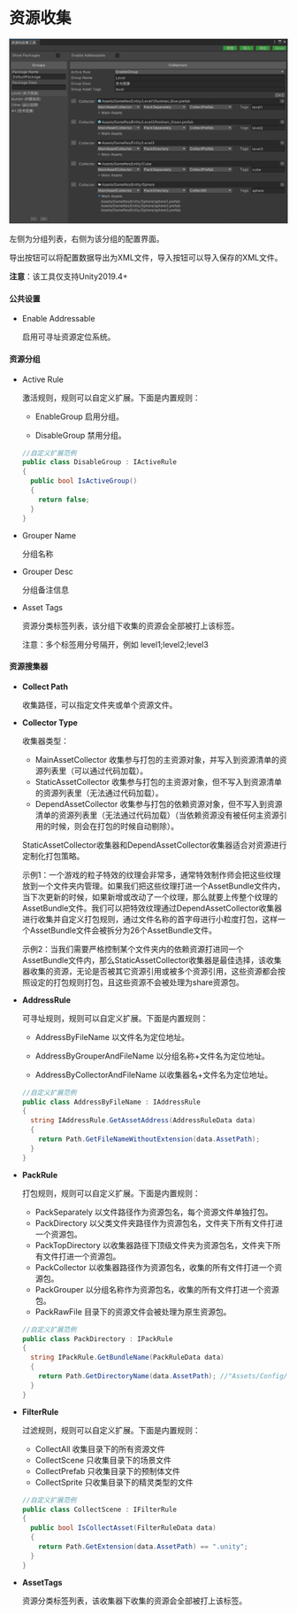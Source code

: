 # 资源收集

![image](./Image/AssetCollector-img1.png)

左侧为分组列表，右侧为该分组的配置界面。

导出按钮可以将配置数据导出为XML文件，导入按钮可以导入保存的XML文件。

**注意**：该工具仅支持Unity2019.4+

#### 公共设置

- Enable Addressable

  启用可寻址资源定位系统。

#### 资源分组

- Active Rule

  激活规则，规则可以自定义扩展。下面是内置规则：

  - EnableGroup 启用分组。

  - DisableGroup 禁用分组。

  ````c#
  //自定义扩展范例
  public class DisableGroup : IActiveRule
  {
    public bool IsActiveGroup()
    {
      return false;
    }
  }
  ````

- Grouper Name

  分组名称

- Grouper Desc

  分组备注信息

- Asset Tags

  资源分类标签列表，该分组下收集的资源会全部被打上该标签。

  注意：多个标签用分号隔开，例如 level1;level2;level3

#### 资源搜集器

- **Collect Path**

  收集路径，可以指定文件夹或单个资源文件。

- **Collector Type**

  收集器类型：

  - MainAssetCollector 收集参与打包的主资源对象，并写入到资源清单的资源列表里（可以通过代码加载）。
  - StaticAssetCollector 收集参与打包的主资源对象，但不写入到资源清单的资源列表里（无法通过代码加载）。
  - DependAssetCollector 收集参与打包的依赖资源对象，但不写入到资源清单的资源列表里（无法通过代码加载）（当依赖资源没有被任何主资源引用的时候，则会在打包的时候自动剔除）。
  
  StaticAssetCollector收集器和DependAssetCollector收集器适合对资源进行定制化打包策略。
  
  示例1：一个游戏的粒子特效的纹理会非常多，通常特效制作师会把这些纹理放到一个文件夹内管理。如果我们把这些纹理打进一个AssetBundle文件内，当下次更新的时候，如果新增或改动了一个纹理，那么就要上传整个纹理的AssetBundle文件。我们可以把特效纹理通过DependAssetCollector收集器进行收集并自定义打包规则，通过文件名称的首字母进行小粒度打包，这样一个AssetBundle文件会被拆分为26个AssetBundle文件。
  
  示例2：当我们需要严格控制某个文件夹内的依赖资源打进同一个AssetBundle文件内，那么StaticAssetCollector收集器是最佳选择，该收集器收集的资源，无论是否被其它资源引用或被多个资源引用，这些资源都会按照设定的打包规则打包，且这些资源不会被处理为share资源包。
  
- **AddressRule**

  可寻址规则，规则可以自定义扩展。下面是内置规则：

  - AddressByFileName 以文件名为定位地址。

  - AddressByGrouperAndFileName 以分组名称+文件名为定位地址。

  - AddressByCollectorAndFileName 以收集器名+文件名为定位地址。

  ````c#
  //自定义扩展范例
  public class AddressByFileName : IAddressRule
  {
    string IAddressRule.GetAssetAddress(AddressRuleData data)
    {
      return Path.GetFileNameWithoutExtension(data.AssetPath);
    }
  }
  ````

- **PackRule**

  打包规则，规则可以自定义扩展。下面是内置规则：

  - PackSeparately 以文件路径作为资源包名，每个资源文件单独打包。
  - PackDirectory 以父类文件夹路径作为资源包名，文件夹下所有文件打进一个资源包。
  - PackTopDirectory 以收集器路径下顶级文件夹为资源包名，文件夹下所有文件打进一个资源包。
  - PackCollector 以收集器路径作为资源包名，收集的所有文件打进一个资源包。
  - PackGrouper 以分组名称作为资源包名，收集的所有文件打进一个资源包。
  - PackRawFile 目录下的资源文件会被处理为原生资源包。

  ````c#
  //自定义扩展范例
  public class PackDirectory : IPackRule
  {
    string IPackRule.GetBundleName(PackRuleData data)
    {
      return Path.GetDirectoryName(data.AssetPath); //"Assets/Config/test.txt" --> "Assets/Config"
    }
  }
  ````

- **FilterRule**

  过滤规则，规则可以自定义扩展。下面是内置规则：

  - CollectAll 收集目录下的所有资源文件
  - CollectScene 只收集目录下的场景文件
  - CollectPrefab 只收集目录下的预制体文件
  - CollectSprite 只收集目录下的精灵类型的文件

  ````c#
  //自定义扩展范例
  public class CollectScene : IFilterRule
  {
    public bool IsCollectAsset(FilterRuleData data)
    {
      return Path.GetExtension(data.AssetPath) == ".unity";
    }
  }
  ````

- **AssetTags**

  资源分类标签列表，该收集器下收集的资源会全部被打上该标签。

